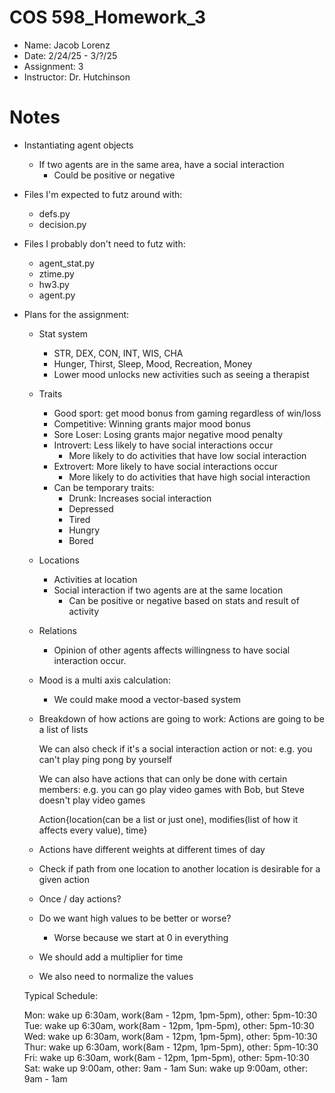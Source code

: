 # COS 598_Homework_3
- Name: Jacob Lorenz
- Date: 2/24/25 - 3/?/25
- Assignment: 3
- Instructor: Dr. Hutchinson

# Notes
- Instantiating agent objects
    - If two agents are in the same area, have a social interaction
        - Could be positive or negative   

- Files I'm expected to futz around with:
    - defs.py
    - decision.py
- Files I probably don't need to futz with:
    - agent_stat.py
    - ztime.py
    - hw3.py
    - agent.py

- Plans for the assignment:
    - Stat system
        - STR, DEX, CON, INT, WIS, CHA
        - Hunger, Thirst, Sleep, Mood, Recreation, Money
        - Lower mood unlocks new activities such as seeing a therapist
    - Traits
        - Good sport: get mood bonus from gaming regardless of win/loss
        - Competitive: Winning grants major mood bonus
        - Sore Loser: Losing grants major negative mood penalty
        - Introvert: Less likely to have social interactions occur
            - More likely to do activities that have low social interaction
        - Extrovert: More likely to have social interactions occur
            - More likely to do activities that have high social interaction
        - Can be temporary traits:
            - Drunk: Increases social interaction
            - Depressed
            - Tired
            - Hungry
            - Bored
    - Locations
        - Activities at location
        - Social interaction if two agents are at the same location
            - Can be positive or negative based on stats and result of activity
    - Relations
        - Opinion of other agents affects willingness to have social interaction occur.

    - Mood is a multi axis calculation:
        - We could make mood a vector-based system


    - Breakdown of how actions are going to work:
        Actions are going to be a list of lists

        We can also check if it's a social interaction action or not: e.g. you can't play ping pong by yourself

        We can also have actions that can only be done with certain members: e.g. you can go play video games with Bob, but Steve doesn't play video games
        
        Action{location(can be a list or just one), modifies(list of how it affects every value), time}


    - Actions have different weights at different times of day

    - Check if path from one location to another location is desirable for a given action

    - Once / day actions?

    - Do we want high values to be better or worse?
        - Worse because we start at 0 in everything

    - We should add a multiplier for time

    - We also need to normalize the values

    Typical Schedule:

    Mon: wake up 6:30am, work(8am - 12pm, 1pm-5pm), other: 5pm-10:30
    Tue: wake up 6:30am, work(8am - 12pm, 1pm-5pm), other: 5pm-10:30
    Wed: wake up 6:30am, work(8am - 12pm, 1pm-5pm), other: 5pm-10:30
    Thur: wake up 6:30am, work(8am - 12pm, 1pm-5pm), other: 5pm-10:30
    Fri: wake up 6:30am, work(8am - 12pm, 1pm-5pm), other: 5pm-10:30
    Sat: wake up 9:00am, other: 9am - 1am
    Sun: wake up 9:00am, other: 9am - 1am
